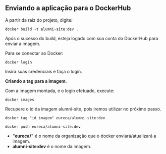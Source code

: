 ## Enviando a aplicação para o DockerHub

<p>A partir da raiz do projeto, digite:</p>

<code>docker build -t alumni-site:dev .</code>

<p>Após o sucesso do build, esteja logado com sua conta do DockerHub para enviar a imagem.</p>

<p>Para se conectar ao Docker:</p>

<code>docker login</code>

<p>Insira suas credenciais e faça o login.</p>

**Criando a tag para a imagem.**

<p>Com a imagem montada, e o login efetuado, execute:</p>

<code>docker images</code>

<p>Recupere o id da imagem alumni-site, pois iremos utilizar no próximo passo.</p>

<code>docker tag "id_imagem" eureca/alumni-site:dev</code>

<code>docker push eureca/alumni-site:dev</code>

- <b>"eureca/"</b> é o nome da organização que o docker enviará/atualizará a imagem.
- <b>alumni-site:dev</b> é o nome da imagem.